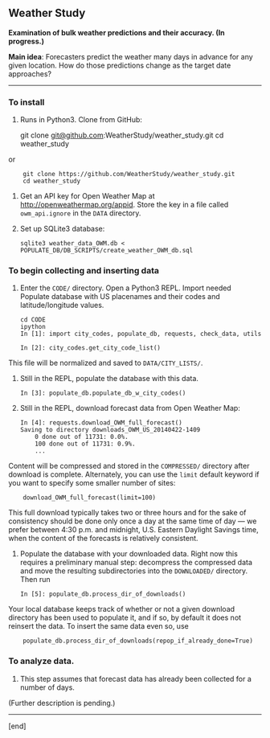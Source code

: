 ## Weather Study

**Examination of bulk weather predictions and their accuracy. (In progress.)**

**Main idea**: Forecasters predict the weather many days in advance for any given location. How do those predictions change as the target date approaches?

---

### To install

1. Runs in Python3. Clone from GitHub:

    git clone git@github.com:WeatherStudy/weather_study.git
        cd weather_study

  or 

        git clone https://github.com/WeatherStudy/weather_study.git
        cd weather_study

1.  Get an API key for Open Weather Map at http://openweathermap.org/appid. Store the key in a file called `owm_api.ignore` in the `DATA` directory. 

1.  Set up SQLite3 database:

        sqlite3 weather_data_OWM.db < POPULATE_DB/DB_SCRIPTS/create_weather_OWM_db.sql

### To begin collecting and inserting data

1.  Enter the `CODE/` directory. Open a Python3 REPL. Import needed Populate database with US placenames and their codes and latitude/longitude values.

        cd CODE
        ipython
        In [1]: import city_codes, populate_db, requests, check_data, utils
        
        In [2]: city_codes.get_city_code_list()

  This file will be normalized and saved to `DATA/CITY_LISTS/`.

1.  Still in the REPL, populate the database with this data.

        In [3]: populate_db.populate_db_w_city_codes()

1.  Still in the REPL, download forecast data from Open Weather Map:

        In [4]: requests.download_OWM_full_forecast()
        Saving to directory downloads_OWM_US_20140422-1409
            0 done out of 11731: 0.0%.
            100 done out of 11731: 0.9%.
            ...

  Content will be compressed and stored in the `COMPRESSED/` directory after download is complete. Alternately, you can use the `limit` default keyword if you want to specify some smaller number of sites:

        download_OWM_full_forecast(limit=100)

   This full download typically takes two or three hours and for the sake of consistency should be done only once a day at the same time of day — we prefer between 4:30 p.m. and midnight, U.S. Eastern Daylight Savings time, when the content of the forecasts is relatively consistent. 

1.  Populate the database with your downloaded data. Right now this requires a preliminary manual step: decompress the compressed data and move the resulting subdirectories into the `DOWNLOADED/` directory. Then run

        In [5]: populate_db.process_dir_of_downloads()

   Your local database keeps track of whether or not a given download directory has been used to populate it, and if so, by default it does not reinsert the data. To insert the same data even so, use

        populate_db.process_dir_of_downloads(repop_if_already_done=True)

### To analyze data.

1. This step assumes that forecast data has already been collected for a number of days. 

(Further description is pending.)

---

[end]
